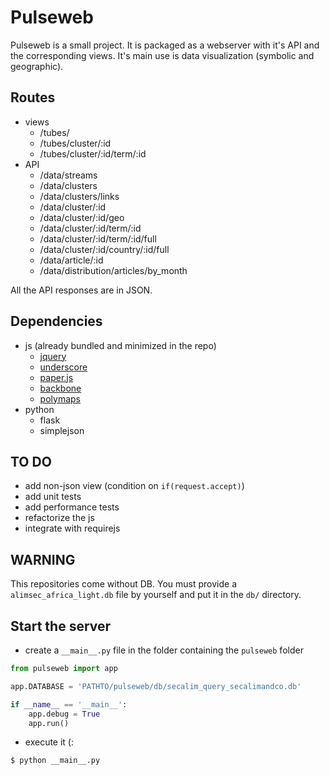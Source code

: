 # Pulseweb

Pulseweb is a small project. It is packaged as a webserver with it's API and the corresponding views. It's main use is data visualization (symbolic and geographic).

## Routes ##

- views
	- /tubes/
	- /tubes/cluster/:id
	- /tubes/cluster/:id/term/:id
- API
	- /data/streams
	- /data/clusters
	- /data/clusters/links
	- /data/cluster/:id
	- /data/cluster/:id/geo
	- /data/cluster/:id/term/:id
	- /data/cluster/:id/term/:id/full
	- /data/cluster/:id/country/:id/full
	- /data/article/:id
	- /data/distribution/articles/by_month

All the API responses are in JSON.

## Dependencies ##

- js (already bundled and minimized in the repo)
	- [jquery](jquery.com)
	- [underscore](http://underscorejs.org)
	- [paper.js](http://paperjs.org/)
	- [backbone](http://backbonejs.org)
	- [polymaps](http://polymaps.org)
- python
	- flask
	- simplejson

## TO DO ##

- add non-json view (condition on ``if(request.accept)``)
- add unit tests
- add performance tests
- refactorize the js
- integrate with requirejs

## WARNING ##

This repositories come without DB. You must provide a ``alimsec_africa_light.db`` file by yourself and put it in the ``db/`` directory.

## Start the server ##

- create a ``__main__.py`` file in the folder containing the ``pulseweb`` folder

```python
from pulseweb import app

app.DATABASE = 'PATHTO/pulseweb/db/secalim_query_secalimandco.db'

if __name__ == '__main__':
	app.debug = True
	app.run()
```

- execute it (:

```shell
$ python __main__.py
```
